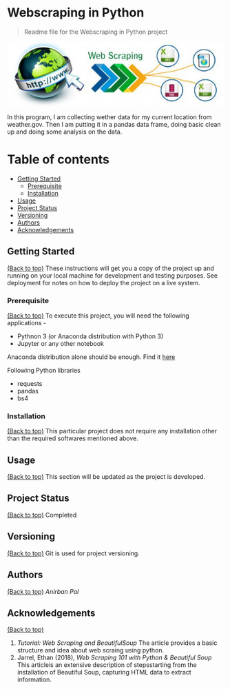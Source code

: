 # Webscraping in Python

> Readme file for the Webscraping in Python project

<img src="Images/WebScraping.jpg" data-canonical-src="Images/BigMart.jpg" width="520" height="150" />

In this program, I am collecting wether data for my current location from weather.gov. Then I am putting it in a pandas data frame, doing basic clean up and doing some analysis on the data.

# Table of contents

- [Getting Started](#getting-started)
  - [Prerequisite](#prerequisite)
  - [Installation](#installation)
- [Usage](#usage)
- [Project Status](#project-status)
- [Versioning](#versioning)
- [Authors](#authors)
- [Acknowledgements](#acknowledgements)

## Getting Started
[(Back to top)](#table-of-contents)
These instructions will get you a copy of the project up and running on your local machine for development and testing purposes. See deployment for notes on how to deploy the project on a live system.

### Prerequisite
[(Back to top)](#table-of-contents)
To execute this project, you will need the following applications - 
* Pythnon 3 (or Anaconda distribution with Python 3)
* Jupyter or any other notebook

Anaconda distribution alone should be enough. Find it [here](https://www.anaconda.com/distribution/)

Following Python libraries
* requests
* pandas 
* bs4

### Installation
[(Back to top)](#table-of-contents)
This particular project does not require any installation other than the required softwares mentioned above.

## Usage
[(Back to top)](#table-of-contents)
This section will be updated as the project is developed.

## Project Status
[(Back to top)](#table-of-contents)
Completed

## Versioning
[(Back to top)](#table-of-contents)
Git is used for project versioning.

## Authors
[(Back to top)](#table-of-contents)
_Anirban Pal_

## Acknowledgements
[(Back to top)](#table-of-contents)
1.	_Tutorial: Web Scraping and BeautifulSoup_
The article provides a basic structure and idea about web scraing using python.
2.	Jarrel, Ethan (2018), _Web Scraping 101 with Python & Beautiful Soup_
This articleis an extensive description of stepsstarting from the installation of Beautiful Soup, capturing HTML data to extract information.
